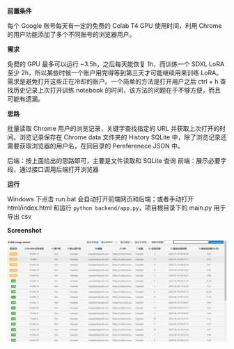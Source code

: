 **前置条件**

每个 Google 账号每天有一定的免费的 Colab T4 GPU 使用时间，利用 Chrome 的用户功能添加了多个不同账号的浏览器用户。

**需求**

免费的 GPU 最多可以运行 ~3.5h，之后每天能恢复 1h，而训练一个 SDXL LoRA 至少 2h，所以某些时候一个账户用完得等到第三天才可能继续用来训练 LoRA。需求是避免打开这些正在冷却的账户。一个简单的方法是打开用户之后 ctrl + h 查找历史记录上次打开训练 notebook 的时间，该方法的问题在于不够方便，而且可能有遗漏。

**思路**

批量读取 Chrome 用户的浏览记录，关键字查找指定的 URL 并获取上次打开的时间。浏览记录保存在 Chrome data 文件夹的 History SQLite 中，除了浏览记录还需要获取浏览器的用户名，在同目录的 Pereferenece JSON 中。

后端：按上面给出的思路即可，主要是文件读取和 SQLite 查询
前端：展示必要字段，通过接口调用后端打开浏览器


**运行**

Windows 下点击 run.bat 会自动打开前端网页和后端；或者手动打开 html/index.html 和运行 `python backend/app.py`，项目根目录下的 main.py 用于导出 csv


**Screenshot**

![screenshot](./docs/1.png)